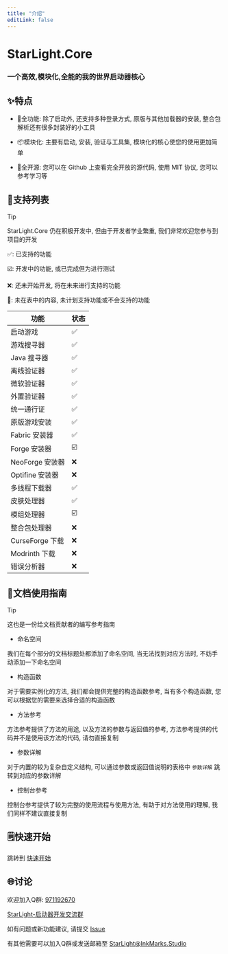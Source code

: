 ```yaml
---
title: "介绍"
editLink: false
---
```


# StarLight.Core

### 一个高效,模块化,全能的我的世界启动器核心

## ✨特点
- 🚀全功能:
  除了启动外, 还支持多种登录方式, 原版与其他加载器的安装, 整合包解析还有很多封装好的小工具

- 📦模块化:
  主要有启动, 安装, 验证与工具集, 模块化的核心使您的使用更加简单

- 📖全开源:
  您可以在 Github 上查看完全开放的源代码, 使用 MIT 协议, 您可以参考学习等

## 📜支持列表

> [!TIP]
> StarLight.Core 仍在积极开发中, 但由于开发者学业繁重, 我们非常欢迎您参与到项目的开发

✅: 已支持的功能

☑️: 开发中的功能, 或已完成但为进行测试

❌: 还未开始开发, 将在未来进行支持的功能

🧱: 未在表中的内容, 未计划支持功能或不会支持的功能

| 功能            | 状态 |
|---------------|----|
| 启动游戏          | ✅  |
| 游戏搜寻器         | ✅  |
| Java 搜寻器      | ✅  |
| 离线验证器         | ✅  |
| 微软验证器         | ✅  |
| 外置验证器         | ✅  |
| 统一通行证         | ✅  |
| 原版游戏安装        | ✅  |
| Fabric 安装器    | ✅  |
| Forge 安装器     | ☑️ |
| NeoForge 安装器  | ❌  |
| Optifine 安装器  | ❌  |
| 多线程下载器        | ✅  |
| 皮肤处理器         | ✅  |
| 模组处理器         | ☑️ |
| 整合包处理器        | ❌  |
| CurseForge 下载 | ❌  |
| Modrinth 下载   | ❌  |
| 错误分析器         | ❌  |

## 📘文档使用指南

> [!TIP]
> 这也是一份给文档贡献者的编写参考指南

- 命名空间

我们在每个部分的文档标题处都添加了命名空间, 当无法找到对应方法时, 不妨手动添加一下命名空间

- 构造函数

对于需要实例化的方法, 我们都会提供完整的构造函数参考, 当有多个构造函数, 您可以根据您的需要来选择合适的构造函数

- 方法参考

方法参考提供了方法的用途, 以及方法的参数与返回值的参考, 方法参考提供的代码并不是使用该方法的代码, 请勿直接复制

- 参数详解

对于内置的较为复杂自定义结构, 可以通过参数或返回值说明的表格中 `参数详解` 跳转到对应的参数详解

- 控制台参考

控制台参考提供了较为完整的使用流程与使用方法, 有助于对方法使用的理解, 我们同样不建议直接复制

## 🗒️快速开始
跳转到 [快速开始](/About/QuickStart)


## 🌐讨论
欢迎加入Q群: [971192670](https://qm.qq.com/q/FcmJDYRoDQ)

[StarLight-启动器开发交流群](https://qm.qq.com/q/FcmJDYRoDQ)

如有问题或新功能建议, 请提交 [Issue](https://github.com/Ink-Marks-Studio/StarLight.Core/issues)

有其他需要可以加入Q群或发送邮箱至
[StarLight@InkMarks.Studio](mailto:starlight@inkmarks.studio)